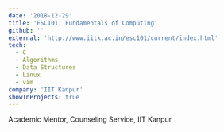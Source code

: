 ```yaml
---
date: '2018-12-29'
title: 'ESC101: Fundamentals of Computing'
github: ''
external: 'http://www.iitk.ac.in/esc101/current/index.html'
tech:
  - C
  - Algorithms
  - Data Structures
  - Linux
  - vim
company: 'IIT Kanpur'
showInProjects: true
---
```


Academic Mentor, Counseling Service, IIT Kanpur
